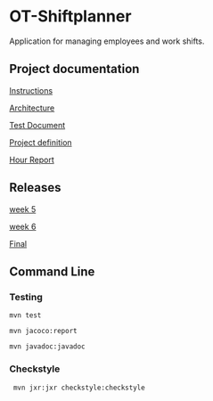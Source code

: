 # OT-Shiftplanner

Application for managing employees and work shifts.

## Project documentation

[Instructions](https://github.com/LauriKajakko/ot-harjoitustyo/blob/main/documentation/Instructions.md)

[Architecture](https://github.com/LauriKajakko/ot-harjoitustyo/blob/main/documentation/architecture.md)

[Test Document](https://github.com/LauriKajakko/ot-harjoitustyo/blob/main/documentation/test_document.md)

[Project definition](https://github.com/LauriKajakko/ot-harjoitustyo/blob/main/documentation/definition.md)

[Hour Report](https://github.com/LauriKajakko/ot-harjoitustyo/blob/main/documentation/HourReport.md)

## Releases

[week 5](https://github.com/LauriKajakko/ot-harjoitustyo/releases/tag/Week5)

[week 6](https://github.com/LauriKajakko/ot-harjoitustyo/releases/tag/v1.1)

[Final](https://github.com/LauriKajakko/ot-harjoitustyo/releases/tag/1)

## Command Line

### Testing

```
mvn test
```

```
mvn jacoco:report
```

```
mvn javadoc:javadoc
```

### Checkstyle

```
 mvn jxr:jxr checkstyle:checkstyle
```






